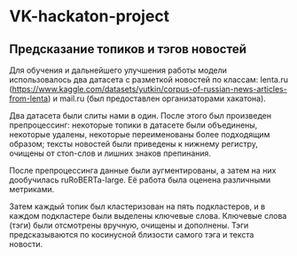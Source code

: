 # VK-hackaton-project

## Предсказание топиков и тэгов новостей
Для обучения и дальнейшего улучшения работы модели использовалось два датасета с разметкой новостей по классам: lenta.ru (https://www.kaggle.com/datasets/yutkin/corpus-of-russian-news-articles-from-lenta) и mail.ru (был предоставлен организаторами хакатона).

Два датасета были слиты нами в один. После этого был произведен препроцессинг: некоторые топики в датасете были объединены, некоторые удалены, некоторые переименованы более подходящим образом; тексты новостей были приведены к нижнему регистру, очищены от стоп-слов и лишних знаков препинания. 

После препроцессинга данные были аугментированы, а затем на них дообучилась ruRoBERTa-large. Её работа была оценена различными метриками. 

Затем каждый топик был кластеризован на пять подкластеров, и в каждом подкластере были выделены ключевые слова. Ключевые слова (тэги) были отсмотрены вручную, очищены и дополнены. Тэги предсказываются по косинусной близости самого тэга и текста новости.
